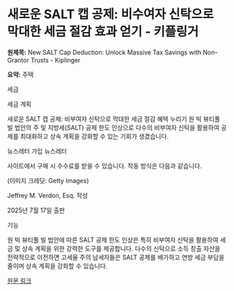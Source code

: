 # 새로운 SALT 캡 공제: 비수여자 신탁으로 막대한 세금 절감 효과 얻기 - 키플링거

**원제목:** New SALT Cap Deduction: Unlock Massive Tax Savings with Non-Grantor Trusts - Kiplinger

**요약:** 주택

세금

세금 계획

새로운 SALT 캡 공제: 비부여자 신탁으로 막대한 세금 절감 혜택 누리기
원 빅 뷰티풀 빌 법안의 주 및 지방세(SALT) 공제 한도 인상으로 다수의 비부여자 신탁을 활용하여 공제를 최대화하고 상속 계획을 강화할 수 있는 기회가 생겼습니다.

뉴스레터 가입
뉴스레터

사이트에서 구매 시 수수료를 받을 수 있습니다. 작동 방식은 다음과 같습니다.

(이미지 크레딧: Getty Images)

Jeffrey M. Verdon, Esq. 작성

2025년 7월 17일 출판

기능

원 빅 뷰티풀 빌 법안에 따른 SALT 공제 한도 인상은 특히 비부여자 신탁을 활용하여 세금 및 상속 계획을 위한 강력한 도구를 제공합니다. 다수의 신탁으로 소득 창출 자산을 전략적으로 이전하면 고세율 주의 납세자들은 SALT 공제를 배가하고 연방 세금 부담을 줄이며 상속 계획을 강화할 수 있습니다.

[원문 링크](https://www.kiplinger.com/taxes/tax-planning/new-salt-cap-deduction-tax-savings-with-nongrantor-trusts)

